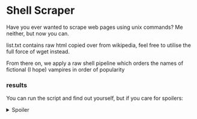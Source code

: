 # Shell Scraper

Have you ever wanted to scrape web pages using unix commands? Me neither, but now you can.

list.txt contains raw html copied over from wikipedia, feel free to utilise the full force of wget instead.

From there on, we apply a raw shell pipeline which orders the names of fictional (I hope) vampires in order of popularity

### results

You can run the script and find out yourself, but if you care for spoilers:

<details>
  <summary>Spoiler</summary>
    =1 James, Dracula, Alucard, 7 each
</details>

